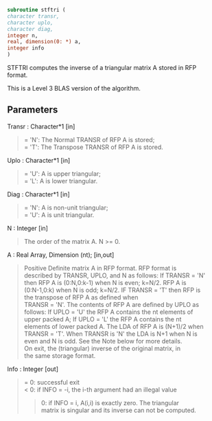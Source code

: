 ```fortran  
subroutine stftri (  
character transr,  
character uplo,  
character diag,  
integer n,  
real, dimension(0: *) a,  
integer info  
)  
```  
  
STFTRI computes the inverse of a triangular matrix A stored in RFP  
format.  
  
This is a Level 3 BLAS version of the algorithm.  
  
## Parameters  
Transr : Character*1 [in]  
> = 'N':  The Normal TRANSR of RFP A is stored;  
> = 'T':  The Transpose TRANSR of RFP A is stored.  
  
Uplo : Character*1 [in]  
> = 'U':  A is upper triangular;  
> = 'L':  A is lower triangular.  
  
Diag : Character*1 [in]  
> = 'N':  A is non-unit triangular;  
> = 'U':  A is unit triangular.  
  
N : Integer [in]  
> The order of the matrix A.  N >= 0.  
  
A : Real Array, Dimension (nt); [in,out]  
> Positive Definite matrix A in RFP format. RFP format is  
> described by TRANSR, UPLO, and N as follows: If TRANSR = 'N'  
> then RFP A is (0:N,0:k-1) when N is even; k=N/2. RFP A is  
> (0:N-1,0:k) when N is odd; k=N/2. IF TRANSR = 'T' then RFP is  
> the transpose of RFP A as defined when  
> TRANSR = 'N'. The contents of RFP A are defined by UPLO as  
> follows: If UPLO = 'U' the RFP A contains the nt elements of  
> upper packed A; If UPLO = 'L' the RFP A contains the nt  
> elements of lower packed A. The LDA of RFP A is (N+1)/2 when  
> TRANSR = 'T'. When TRANSR is 'N' the LDA is N+1 when N is  
> even and N is odd. See the Note below for more details.  
> On exit, the (triangular) inverse of the original matrix, in  
> the same storage format.  
  
Info : Integer [out]  
> = 0: successful exit  
> < 0: if INFO = -i, the i-th argument had an illegal value  
> > 0: if INFO = i, A(i,i) is exactly zero.  The triangular  
> matrix is singular and its inverse can not be computed.  
  
